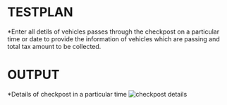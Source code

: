 # TESTPLAN
  *Enter all detils of vehicles passes  through the checkpost on a particular time or date to provide the information of vehicles which are passing and total tax amount to be collected.
  
 # OUTPUT
   *Details of checkpost in a particular time
   ![checkpost details](https://user-images.githubusercontent.com/102644653/160980488-6ecee93e-7203-4ea5-936e-1c213c8dd991.jpg)

